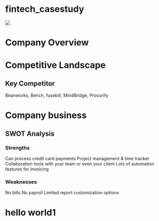 # fintech_casestudy
![](https://user-images.githubusercontent.com/93271652/140618348-4dc049ed-04dc-4949-a489-ef4edac6cf65.png)
# Company Overview


# Competitive Landscape
## Key Competitor
Beanworks, Bench, fusebill, MindBridge, Procurify

# Company business
## SWOT Analysis
### Strengths
Can process credit card payments
Project management & time tracker
Collaboration tools with your team or even your client
Lots of automation features for invoicing
### Weaknesses
No bills
No payroll
Limited report customization options

# hello world1
